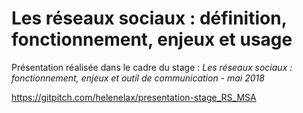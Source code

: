 # Les réseaux sociaux : définition, fonctionnement, enjeux et usage
Présentation réalisée dans le cadre du stage : *Les réseaux sociaux : fonctionnement, enjeux et outil de communication - mai 2018*

https://gitpitch.com/helenelax/presentation-stage_RS_MSA